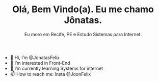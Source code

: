 <html>
  <head>
    <meta name="author" content="JonatasFelix">
  </head>
  <body>
    <header>
      <h1 align="center";>Olá, Bem Vindo(a). Eu me chamo Jônatas.</h1>
      <p align="center";>Eu moro em Recife, PE e Estudo Sistemas para Internet.</p> 
      <div>
        <p><src="https://github.com/JonatasFelix/JonatasFelix/blob/main/linkedin.png" alt="linkend"></p>
      </div>
    </header>
  </body>
</html>





- 👋 Hi, I’m @JonatasFelix
- 👀 I’m interested in Front-End
- 🌱 I’m currently learning Systems for internet
- 📫 How to reach me: Insta @JoonFelix

<!---
JonatasFelix/JonatasFelix is a ✨ special ✨ repository because its `README.md` (this file) appears on your GitHub profile.
You can click the Preview link to take a look at your changes.
--->
